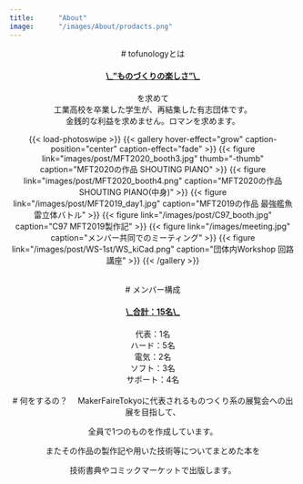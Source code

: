 ```yaml
---
title:      "About"
image:      "/images/About/prodacts.png"
---
```

<center>
# tofunologyとは
<h4><u>\_”ものづくりの楽しさ”\_</u></h4>を求めて<br>工業高校を卒業した学生が、再結集した有志団体です。 <br>金銭的な利益を求めません。ロマンを求めます。



{{< load-photoswipe >}}
{{< gallery hover-effect="grow" caption-position="center" caption-effect="fade" >}}
{{< figure link="images/post/MFT2020_booth3.jpg" thumb="-thumb" caption="MFT2020の作品 SHOUTING PIANO" >}}
{{< figure link="images/post/MFT2020_booth4.png" caption="MFT2020の作品 SHOUTING PIANO(中身)" >}}
{{< figure link="/images/post/MFT2019_day1.jpg" caption="MFT2019の作品 最強艦魚雷立体バトル" >}}
{{< figure link="/images/post/C97_booth.jpg" caption="C97 MFT2019製作記" >}}
{{< figure link="/images/meeting.jpg" caption="メンバー共同でのミーティング" >}}
{{< figure link="/images/post/WS-1st/WS_kiCad.png" caption="団体内Workshop 回路講座" >}}
{{< /gallery >}}

<br>
# メンバー構成
<h4><u>\_合計：15名\_</u></h4>
代表：1名<br>
ハード：5名<br>
電気：2名<br>
ソフト：3名<br>
サポート：4名<br>

<br>
# 何をするの？
　MakerFaireTokyoに代表されるものつくり系の展覧会への出展を目指して、

全員で1つのものを作成しています。

またその作品の製作記や用いた技術等についてまとめた本を

技術書典やコミックマーケットで出版します。

</center>
